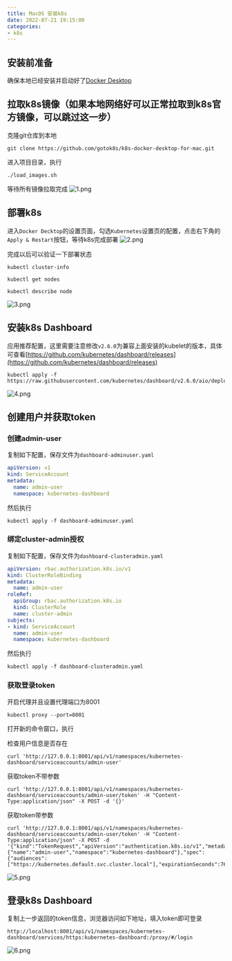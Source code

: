 ```yaml
---
title: MacOS 安装k8s
date: 2022-07-21 19:15:00
categories: 
- k8s
---
```


## 安装前准备

确保本地已经安装并启动好了[Docker Desktop](https://www.docker.com/products/docker-desktop/)

## 拉取k8s镜像（如果本地网络好可以正常拉取到k8s官方镜像，可以跳过这一步）

克隆git仓库到本地
```shell
git clone https://github.com/gotok8s/k8s-docker-desktop-for-mac.git
```

进入项目目录，执行
```shell
./load_images.sh
```

等待所有镜像拉取完成
![1.png](https://imgs.doodl6.com/k8s/macos-install-k8s/1.webp)

## 部署k8s

进入`Docker Decktop`的设置页面，勾选`Kubernetes`设置页的配置，点击右下角的`Apply & Restart`按钮，等待k8s完成部署
![2.png](https://imgs.doodl6.com/k8s/macos-install-k8s/2.webp)

完成以后可以验证一下部署状态
```shell
kubectl cluster-info

kubectl get nodes

kubectl describe node
```

<!--more-->

![3.png](https://imgs.doodl6.com/k8s/macos-install-k8s/3.webp)

## 安装k8s Dashboard

应用推荐配置，这里需要注意修改`v2.6.0`为兼容上面安装的kubelet的版本，具体可查看[https://github.com/kubernetes/dashboard/releases](https://github.com/kubernetes/dashboard/releases)
```shell
kubectl apply -f https://raw.githubusercontent.com/kubernetes/dashboard/v2.6.0/aio/deploy/recommended.yaml
```

![4.png](https://imgs.doodl6.com/k8s/macos-install-k8s/4.webp)

## 创建用户并获取token

### 创建admin-user

复制如下配置，保存文件为`dashboard-adminuser.yaml`

```yml
apiVersion: v1
kind: ServiceAccount
metadata:
  name: admin-user
  namespace: kubernetes-dashboard
```
然后执行
```shell
kubectl apply -f dashboard-adminuser.yaml
```

### 绑定cluster-admin授权

复制如下配置，保存文件为`dashboard-clusteradmin.yaml`

```yml
apiVersion: rbac.authorization.k8s.io/v1
kind: ClusterRoleBinding
metadata:
  name: admin-user
roleRef:
  apiGroup: rbac.authorization.k8s.io
  kind: ClusterRole
  name: cluster-admin
subjects:
- kind: ServiceAccount
  name: admin-user
  namespace: kubernetes-dashboard
```
然后执行
```shell
kubectl apply -f dashboard-clusteradmin.yaml
```

### 获取登录token

开启代理并且设置代理端口为8001

```shell
kubectl proxy --port=8001
```

打开新的命令窗口，执行

检查用户信息是否存在
```shell
curl 'http://127.0.0.1:8001/api/v1/namespaces/kubernetes-dashboard/serviceaccounts/admin-user'
```

获取token不带参数
```shell
curl 'http://127.0.0.1:8001/api/v1/namespaces/kubernetes-dashboard/serviceaccounts/admin-user/token' -H "Content-Type:application/json" -X POST -d '{}'
```

获取token带参数
```shell
curl 'http://127.0.0.1:8001/api/v1/namespaces/kubernetes-dashboard/serviceaccounts/admin-user/token' -H "Content-Type:application/json" -X POST -d '{"kind":"TokenRequest","apiVersion":"authentication.k8s.io/v1","metadata":{"name":"admin-user","namespace":"kubernetes-dashboard"},"spec":{"audiences":["https://kubernetes.default.svc.cluster.local"],"expirationSeconds":7600}}'
```
![5.png](https://imgs.doodl6.com/k8s/macos-install-k8s/5.webp)

## 登录k8s Dashboard

复制上一步返回的token信息，浏览器访问如下地址，填入token即可登录
```text
http://localhost:8001/api/v1/namespaces/kubernetes-dashboard/services/https:kubernetes-dashboard:/proxy/#/login
```

![6.png](https://imgs.doodl6.com/k8s/macos-install-k8s/6.webp)